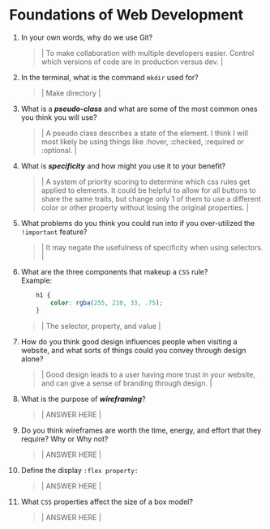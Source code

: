 # Foundations of Web Development
01. In your own words, why do we use Git?
    > | To make collaboration with multiple developers easier. Control which versions of code are in production versus dev. |

02. In the terminal, what is the command `mkdir` used for?
    > | Make directory |

03. What is a ***pseudo-class*** and what are some of the most common ones you think you will use?
    > | A pseudo class describes a state of the element. I think I will most likely be using things like :hover, :checked, :required or :optional. |

04. What is ***specificity*** and how might you use it to your benefit?
    > | A system of priority scoring to determine which css rules get applied to elements. It could be helpful to allow for all buttons to share the same traits, but change only 1 of them to use a different color or other property without losing the original properties. |

05. What problems do you think you could run into if you over-utilized the `!important` feature?
    > | It may negate the usefulness of specificity when using selectors. |

06. What are the three components that makeup a `CSS` rule? <br> Example:

    ```css
        h1 {
            color: rgba(255, 210, 33, .75);
        }
    ```

    > | The selector, property, and value |

07. How do you think good design influences people when visiting a website, and what sorts of things could you convey through design alone?
    > | Good design leads to a user having more trust in your website, and can give a sense of branding through design. |

08. What is the purpose of ***wireframing***?
    > | ANSWER HERE |

09. Do you think wireframes are worth the time, energy, and effort that they require? Why or Why not?
    > | ANSWER HERE |

10. Define the display `:flex property:`
    > | ANSWER HERE |

11. What `CSS` properties affect the size of a box model?
    > | ANSWER HERE |
